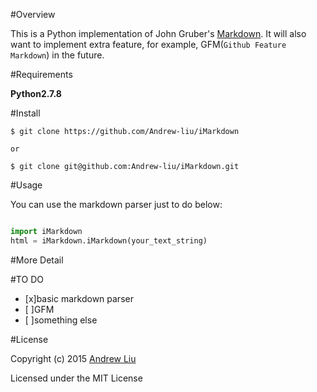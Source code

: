 #Overview

This is a Python implementation of John Gruber's [Markdown](http://daringfireball.net/projects/markdown/basics). 
It will also want to implement extra feature, for example, GFM(`Github Feature Markdown`) in the future.

#Requirements

**Python2.7.8**


#Install 

```
$ git clone https://github.com/Andrew-liu/iMarkdown

or

$ git clone git@github.com:Andrew-liu/iMarkdown.git
```

#Usage

You can use the markdown parser just to do below:

```py

import iMarkdown
html = iMarkdown.iMarkdown(your_text_string)

```



#More Detail



#TO DO

- [x]basic markdown parser
- [ ]GFM
- [ ]something else



#License

Copyright (c) 2015 [Andrew Liu](http://andrewliu.tk)

Licensed under the MIT License

